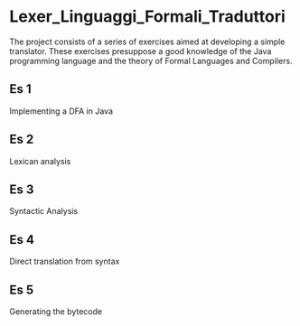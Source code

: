 # Lexer_Linguaggi_Formali_Traduttori
The project consists of a series of exercises aimed at developing a simple translator. These exercises presuppose a good knowledge of the Java programming language and the theory of Formal Languages and Compilers.

## Es 1 
Implementing a DFA in Java

## Es 2 
Lexican analysis

## Es 3 
Syntactic Analysis

## Es 4 
Direct translation from syntax

## Es 5 
Generating the bytecode
